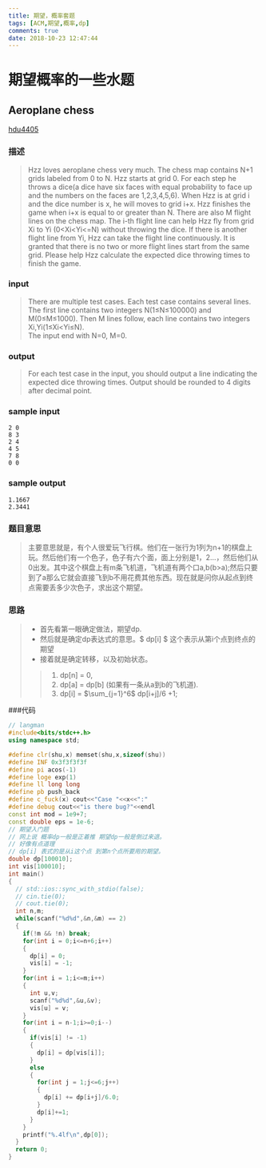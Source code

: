 ```yaml
---
title: 期望，概率套题
tags: [ACM,期望,概率,dp]
comments: true
date: 2018-10-23 12:47:44
---
```


# 期望概率的一些水题   

## Aeroplane chess 
[ hdu4405 ](http://acm.hdu.edu.cn/showproblem.php?pid=4405)
### 描述
 >   Hzz loves aeroplane chess very much. The chess map contains N+1 grids labeled from 0 to N. Hzz starts at grid 0. For each step he throws a dice(a dice have six faces with equal probability to face up and the numbers on the faces are 1,2,3,4,5,6). When Hzz is at grid i and the dice number is x, he will moves to grid i+x. Hzz finishes the game when i+x is equal to or greater than N. 
 >   There are also M flight lines on the chess map. The i-th flight line can help Hzz fly from grid Xi to Yi (0<Xi<Yi<=N) without throwing the dice. If there is another flight line from Yi, Hzz can take the flight line continuously. It is granted that there is no two or more flight lines start from the same grid. 
 >   Please help Hzz calculate the expected dice throwing times to finish the game. 

### input
> There are multiple test cases. 
Each test case contains several lines. 
The first line contains two integers N(1≤N≤100000) and M(0≤M≤1000). 
Then M lines follow, each line contains two integers Xi,Yi(1≤Xi<Yi≤N).   
The input end with N=0, M=0. 

### output
> For each test case in the input, you should output a line indicating the expected dice throwing times. Output should be rounded to 4 digits after decimal point. 

### sample input
```
2 0
8 3
2 4
4 5
7 8
0 0
```

### sample output
```
1.1667
2.3441
```

### 题目意思
> 主要意思就是，有个人很爱玩飞行棋。他们在一张行为1列为n+1的棋盘上玩。然后他们有一个色子，色子有六个面，面上分别是1，2...，然后他们从0出发。其中这个棋盘上有m条飞机道，飞机道有两个口a,b(b>a);然后只要到了a那么它就会直接飞到b不用花费其他东西。现在就是问你从起点到终点需要丢多少次色子，求出这个期望。

### 思路
> - 首先看第一眼确定做法，期望dp.
> - 然后就是确定dp表达式的意思。$ dp[i] $ 这个表示从第i个点到终点的期望
> - 接着就是确定转移，以及初始状态。
>>  1. dp[n] = 0,
>>  2. dp[a] = dp[b] (如果有一条从a到b的飞机道).
>>  3. dp[i] = $\sum_{j=1}^6$ dp[i+j]/6  +1; 

###代码
```cpp
// langman
#include<bits/stdc++.h>
using namespace std;

#define clr(shu,x) memset(shu,x,sizeof(shu))
#define INF 0x3f3f3f3f
#define pi acos(-1)
#define loge exp(1)
#define ll long long
#define pb push_back
#define c_fuck(x) cout<<"Case "<<x<<":"
#define debug cout<<"is there bug?"<<endl
const int mod = 1e9+7;
const double eps = 1e-6;
// 期望入门题
// 网上说 概率dp一般是正着推 期望dp一般是倒过来退。
// 好像有点道理
// dp[i] 表式的是从i这个点 到第n个点所要用的期望。
double dp[100010];
int vis[100010];
int main()
{
  // std::ios::sync_with_stdio(false);
  // cin.tie(0);
  // cout.tie(0);
  int n,m;
  while(scanf("%d%d",&n,&m) == 2)
  {
    if(!m && !n) break;
    for(int i = 0;i<=n+6;i++)
    {
      dp[i] = 0;
      vis[i] = -1;
    }
    for(int i = 1;i<=m;i++)
    {
      int u,v;
      scanf("%d%d",&u,&v);
      vis[u] = v;
    }
    for(int i = n-1;i>=0;i--)
    {
      if(vis[i] != -1)
      {
        dp[i] = dp[vis[i]];
      }
      else
      {
        for(int j = 1;j<=6;j++)
        {
          dp[i] += dp[i+j]/6.0;
        }
        dp[i]+=1;
      }
    }
    printf("%.4lf\n",dp[0]);
  }
  return 0;
}
```
 